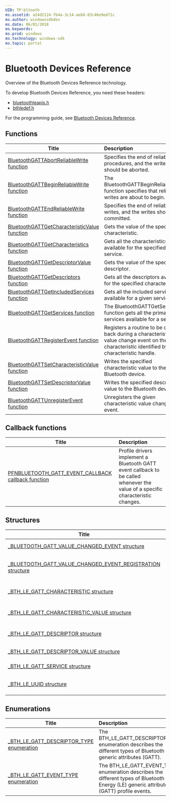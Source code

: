```yaml
---
UID: TP:bltooth
ms.assetid: a24d2124-fb4a-3c14-aeb8-83c46e9ed71c
ms.author: windowssdkdev
ms.date: 06/01/2018
ms.keywords: 
ms.prod: windows
ms.technology: windows-sdk
ms.topic: portal
---
```


# Bluetooth Devices Reference



Overview of the Bluetooth Devices Reference technology.

To develop Bluetooth Devices Reference, you need these headers:

 * [bluetoothleapis.h](..\bluetoothleapis\index.md)
 * [bthledef.h](..\bthledef\index.md)

For the programming guide, see [Bluetooth Devices Reference](/windows/desktop/bltooth).

## Functions

| Title   | Description   |
| ---- |:---- |
| [BluetoothGATTAbortReliableWrite function](..\bluetoothleapis\nf-bluetoothleapis-bluetoothgattabortreliablewrite.md) | Specifies the end of reliable write procedures, and the writes should be aborted. |
| [BluetoothGATTBeginReliableWrite function](..\bluetoothleapis\nf-bluetoothleapis-bluetoothgattbeginreliablewrite.md) | The BluetoothGATTBeginReliableWrite function specifies that reliable writes are about to begin. |
| [BluetoothGATTEndReliableWrite function](..\bluetoothleapis\nf-bluetoothleapis-bluetoothgattendreliablewrite.md) | Specifies the end of reliable writes, and the writes should be committed. |
| [BluetoothGATTGetCharacteristicValue function](..\bluetoothleapis\nf-bluetoothleapis-bluetoothgattgetcharacteristicvalue.md) | Gets the value of the specified characteristic. |
| [BluetoothGATTGetCharacteristics function](..\bluetoothleapis\nf-bluetoothleapis-bluetoothgattgetcharacteristics.md) | Gets all the characteristics available for the specified service. |
| [BluetoothGATTGetDescriptorValue function](..\bluetoothleapis\nf-bluetoothleapis-bluetoothgattgetdescriptorvalue.md) | Gets the value of the specified descriptor. |
| [BluetoothGATTGetDescriptors function](..\bluetoothleapis\nf-bluetoothleapis-bluetoothgattgetdescriptors.md) | Gets all the descriptors available for the specified characteristic. |
| [BluetoothGATTGetIncludedServices function](..\bluetoothleapis\nf-bluetoothleapis-bluetoothgattgetincludedservices.md) | Gets all the included services available for a given service. |
| [BluetoothGATTGetServices function](..\bluetoothleapis\nf-bluetoothleapis-bluetoothgattgetservices.md) | The BluetoothGATTGetServices function gets all the primary services available for a server. |
| [BluetoothGATTRegisterEvent function](..\bluetoothleapis\nf-bluetoothleapis-bluetoothgattregisterevent.md) | Registers a routine to be called back during a characteristic value change event on the given characteristic identified by its characteristic handle. |
| [BluetoothGATTSetCharacteristicValue function](..\bluetoothleapis\nf-bluetoothleapis-bluetoothgattsetcharacteristicvalue.md) | Writes the specified characteristic value to the Bluetooth device. |
| [BluetoothGATTSetDescriptorValue function](..\bluetoothleapis\nf-bluetoothleapis-bluetoothgattsetdescriptorvalue.md) | Writes the specified descriptor value to the Bluetooth device. |
| [BluetoothGATTUnregisterEvent function](..\bluetoothleapis\nf-bluetoothleapis-bluetoothgattunregisterevent.md) | Unregisters the given characteristic value change event. |

## Callback functions

| Title   | Description   |
| ---- |:---- |
| [PFNBLUETOOTH_GATT_EVENT_CALLBACK callback function](..\bthledef\nc-bthledef-pfnbluetooth_gatt_event_callback.md) | Profile drivers implement a Bluetooth GATT event callback to be called whenever the value of a specific characteristic changes. |

## Structures

| Title   | Description   |
| ---- |:---- |
| [_BLUETOOTH_GATT_VALUE_CHANGED_EVENT structure](..\bthledef\ns-bthledef-_bluetooth_gatt_value_changed_event.md) | The BLUETOOTH_GATT_VALUE_CHANGED_EVENT structure describes a changed attribute value. |
| [_BLUETOOTH_GATT_VALUE_CHANGED_EVENT_REGISTRATION structure](..\bthledef\ns-bthledef-_bluetooth_gatt_value_changed_event_registration.md) | The BLUETOOTH_GATT_VALUE_CHANGED_EVENT_REGISTRATION structure describes one or more characteristics that have changed. |
| [_BTH_LE_GATT_CHARACTERISTIC structure](..\bthledef\ns-bthledef-_bth_le_gatt_characteristic.md) | The BTH_LE_GATT_CHARACTERISTIC structure describes a Bluetooth Low Energy (LE) generic attribute (GATT) profile characteristic. |
| [_BTH_LE_GATT_CHARACTERISTIC_VALUE structure](..\bthledef\ns-bthledef-_bth_le_gatt_characteristic_value.md) | The BTH_LE_GATT_CHARACTERISTIC_VALUE structure describes a Bluetooth Low Energy (LE) generic attribute (GATT) profile characteristic value. |
| [_BTH_LE_GATT_DESCRIPTOR structure](..\bthledef\ns-bthledef-_bth_le_gatt_descriptor.md) | The BTH_LE_GATT_DESCRIPTOR structure describes a Bluetooth Low Energy (LE) generic attribute (GATT) profile descriptor. |
| [_BTH_LE_GATT_DESCRIPTOR_VALUE structure](..\bthledef\ns-bthledef-_bth_le_gatt_descriptor_value.md) | The BTH_LE_GATT_DESCRIPTOR_VALUE structure describes a parent characteristic. |
| [_BTH_LE_GATT_SERVICE structure](..\bthledef\ns-bthledef-_bth_le_gatt_service.md) | The BTH_LE_GATT_SERVICE structure describes a Bluetooth Low Energy (LE) generic attribute (GATT) profile service. |
| [_BTH_LE_UUID structure](..\bthledef\ns-bthledef-_bth_le_uuid.md) | The BTH_LE_UUID structure contains information about a Bluetooth Low Energy (LE) Universally Unique Identifier (UUID). |

## Enumerations

| Title   | Description   |
| ---- |:---- |
| [_BTH_LE_GATT_DESCRIPTOR_TYPE enumeration](..\bthledef\ne-bthledef-_bth_le_gatt_descriptor_type.md) | The BTH_LE_GATT_DESCRIPTOR_TYPE enumeration describes the different types of Bluetooth LE generic attributes (GATT). |
| [_BTH_LE_GATT_EVENT_TYPE enumeration](..\bthledef\ne-bthledef-_bth_le_gatt_event_type.md) | The BTH_LE_GATT_EVENT_TYPE enumeration describes the different types of Bluetooth Low Energy (LE) generic attribute (GATT) profile events. |
